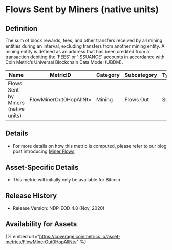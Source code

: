 # Flows Sent by Miners (native units)

## Definition

The sum of block rewards, fees, and other transfers received by all mining entities during an interval, excluding transfers from another mining entity. A mining entity is defined as an address that has been credited from a transaction debiting the 'FEES' or 'ISSUANCE' accounts in accordance with Coin Metric’s Universal Blockchain Data Model (UBDM).

| Name                                | MetricID               | Category | Subcategory | Type | Unit         | Interval |
| ----------------------------------- | ---------------------- | -------- | ----------- | ---- | ------------ | -------- |
| Flows Sent by Miners (native units) | FlowMinerOut0HopAllNtv | Mining   | Flows Out   | Sum  | Native units | 1 day    |

## Details

* For more details on how this metric is computed, please refer to our blog post introducing [Miner Flows](https://coinmetrics.substack.com/p/coin-metrics-state-of-the-network-3e2)

## Asset-Specific Details

* This metric will initially only be available for Bitcoin.

## Release History

* Release Version: NDP-EOD 4.8 (Nov, 2020)

## Availability for Assets

{% embed url="https://coverage.coinmetrics.io/asset-metrics/FlowMinerOut0HopAllNtv" %}
